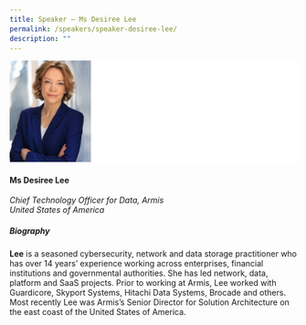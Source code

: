 ```yaml
---
title: Speaker – Ms Desiree Lee
permalink: /speakers/speaker-desiree-lee/
description: ""
---
```

![](/images/2023%20Speakers/ms%20desiree%20lee.png)

#### **Ms Desiree Lee**

*Chief Technology Officer for Data, Armis<br>United States of America*

##### **Biography**

**Lee** is a seasoned cybersecurity, network and data storage practitioner who has over 14 years’ experience working across enterprises, financial institutions and governmental authorities. She has led network, data, platform and SaaS projects. Prior to working at Armis, Lee worked with Guardicore, Skyport Systems, Hitachi Data Systems, Brocade and others. Most recently Lee was Armis’s Senior Director for Solution Architecture on the east coast of the United States of America.